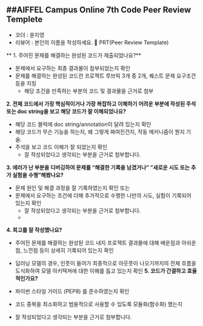 ##AIFFEL Campus Online 7th Code Peer Review Templete
---
- 코더 : 윤지영
- 리뷰어 : 본인의 이름을 작성하세요.
🔑 PRT(Peer Review Template)

** 1. 주어진 문제를 해결하는 완성된 코드가 제출되었나요?**

  - 문제에서 요구하는 최종 결과물이 첨부되었는지 확인
  - 문제를 해결하는 완성된 코드란 프로젝트 루브릭 3개 중 2개, 퀘스트 문제 요구조건 등을 지칭
     - 해당 조건을 만족하는 부분의 코드 및 결과물을 근거로 첨부

**2. 전체 코드에서 가장 핵심적이거나 가장 복잡하고 이해하기 어려운 부분에 작성된 주석 또는 doc string을 보고 해당 코드가 잘 이해되었나요?**

 - 해당 코드 블럭에 doc string/annotation이 달려 있는지 확인
 - 해당 코드가 무슨 기능을 하는지, 왜 그렇게 짜여진건지, 작동 메커니즘이 뭔지 기술.
 - 주석을 보고 코드 이해가 잘 되었는지 확인
   - 잘 작성되었다고 생각되는 부분을 근거로 첨부합니다.
     
**3. 에러가 난 부분을 디버깅하여 문제를 “해결한 기록을 남겼거나” ”새로운 시도 또는 추가 실험을 수행”해봤나요?**

- 문제 원인 및 해결 과정을 잘 기록하였는지 확인 또는
- 문제에서 요구하는 조건에 더해 추가적으로 수행한 나만의 시도, 실험이 기록되어 있는지 확인
  - 잘 작성되었다고 생각되는 부분을 근거로 첨부합니다.
  - 
**4. 회고를 잘 작성했나요?**
    
  - 주어진 문제를 해결하는 완성된 코드 내지 프로젝트 결과물에 대해 배운점과 아쉬운점, 느낀점 등이 상세히 기록되어 있는지 확인
   - 딥러닝 모델의 경우, 인풋이 들어가 최종적으로 아웃풋이 나오기까지의 전체 흐름을 도식화하여 모델 아키텍쳐에 대한 이해를 돕고 있는지 확인
 **5. 코드가 간결하고 효율적인가요?**

 - 파이썬 스타일 가이드 (PEP8) 를 준수하였는지 확인
 - 코드 중복을 최소화하고 범용적으로 사용할 수 있도록 모듈화(함수화) 했는지
 - 잘 작성되었다고 생각되는 부분을 근거로 첨부합니다.

